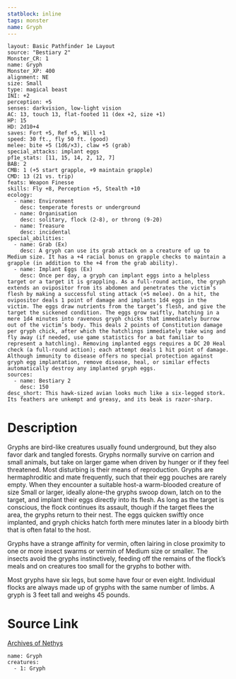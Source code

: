 ```yaml
---
statblock: inline
tags: monster
name: Gryph
---
```

```statblock
layout: Basic Pathfinder 1e Layout
source: "Bestiary 2"
Monster_CR: 1
name: Gryph
Monster_XP: 400
alignment: NE
size: Small
type: magical beast
INI: +2
perception: +5
senses: darkvision, low-light vision
AC: 13, touch 13, flat-footed 11 (dex +2, size +1)
HP: 15
HD: 2d10+4
saves: Fort +5, Ref +5, Will +1
speed: 30 ft., fly 50 ft. (good)
melee: bite +5 (1d6/×3), claw +5 (grab)
special_attacks: implant eggs
pf1e_stats: [11, 15, 14, 2, 12, 7]
BAB: 2
CMB: 1 (+5 start grapple, +9 maintain grapple)
CMD: 13 (21 vs. trip)
feats: Weapon Finesse
skills: Fly +8, Perception +5, Stealth +10
ecology:
  - name: Environment
    desc: temperate forests or underground
  - name: Organisation
    desc: solitary, flock (2-8), or throng (9-20)
  - name: Treasure
    desc: incidental
special_abilities:
  - name: Grab (Ex)
    desc: A gryph can use its grab attack on a creature of up to Medium size. It has a +4 racial bonus on grapple checks to maintain a grapple (in addition to the +4 from the grab ability).
  - name: Implant Eggs (Ex)
    desc: Once per day, a gryph can implant eggs into a helpless target or a target it is grappling. As a full-round action, the gryph extends an ovipositor from its abdomen and penetrates the victim’s flesh by making a successful sting attack (+5 melee). On a hit, the ovipositor deals 1 point of damage and implants 1d4 eggs in the victim. The eggs draw nutrients from the target’s flesh, and give the target the sickened condition. The eggs grow swiftly, hatching in a mere 1d4 minutes into ravenous gryph chicks that immediately burrow out of the victim’s body. This deals 2 points of Constitution damage per gryph chick, after which the hatchlings immediately take wing and fly away (if needed, use game statistics for a bat familiar to represent a hatchling). Removing implanted eggs requires a DC 20 Heal check (a full-round action); each attempt deals 1 hit point of damage. Although immunity to disease offers no special protection against gryph egg implantation, remove disease, heal, or similar effects automatically destroy any implanted gryph eggs.
sources:
  - name: Bestiary 2
    desc: 150
desc_short: This hawk-sized avian looks much like a six-legged stork. Its feathers are unkempt and greasy, and its beak is razor-sharp.
```
# Description
Gryphs are bird-like creatures usually found underground, but they also favor dark and tangled forests. Gryphs normally survive on carrion and small animals, but take on larger game when driven by hunger or if they feel threatened. Most disturbing is their means of reproduction. Gryphs are hermaphroditic and mate frequently, such that their egg pouches are rarely empty. When they encounter a suitable host-a warm-blooded creature of size Small or larger, ideally alone-the gryphs swoop down, latch on to the target, and implant their eggs directly into its flesh. As long as the target is conscious, the flock continues its assault, though if the target flees the area, the gryphs return to their nest. The eggs quicken swiftly once implanted, and gryph chicks hatch forth mere minutes later in a bloody birth that is often fatal to the host.

Gryphs have a strange affinity for vermin, often lairing in close proximity to one or more insect swarms or vermin of Medium size or smaller. The insects avoid the gryphs instinctively, feeding off the remains of the flock’s meals and on creatures too small for the gryphs to bother with.

Most gryphs have six legs, but some have four or even eight. Individual flocks are always made up of gryphs with the same number of limbs. A gryph is 3 feet tall and weighs 45 pounds.
# Source Link
[Archives of Nethys](https://aonprd.com/MonsterDisplay.aspx?ItemName=Gryph)
```encounter-table
name: Gryph
creatures:
  - 1: Gryph
```
